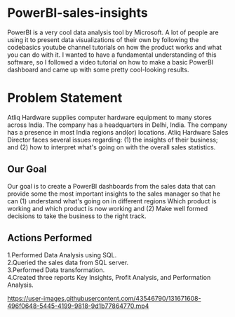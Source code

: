 # PowerBI-sales-insights

PowerBI is a very cool data analysis tool by Microsoft. A lot of people are using it to present data visualizations of their own by following the codebasics youtube channel tutorials on how the product works and what you can do with it. I wanted to have a fundamental understanding of this software, so I followed a video tutorial on how to make a basic PowerBI dashboard and came up with some pretty cool-looking results.

# Problem Statement

Atliq Hardware supplies computer hardware equipment to many stores across India. The company has a headquarters in Delhi, India. The company has a presence in most India regions and(or) locations. Atliq Hardware Sales Director faces several issues regarding: (1) the insights of their business; and (2) how to interpret what's going on with the overall sales statistics.

## Our Goal

Our goal is to create a PowerBI dashboards from the sales data that can provide some the most important insights to the sales manager so that he can (1) understand what's going on in different regions Which product is working and which product is now working and (2) Make well formed decisions to take the business to the right track.

## Actions Performed

1.Performed Data Analysis using SQL.<br>
2.Queried the sales data from SQL server.<br>
3.Performed Data transformation.<br>
4.Created three reports Key Insights, Profit Analysis, and Performation Analysis.<br>


https://user-images.githubusercontent.com/43546790/131671608-496f0648-5445-4199-9818-9d1b77864770.mp4

